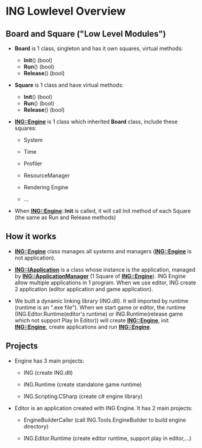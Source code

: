 
# ING Lowlevel Overview #

  

## Board and Square ("Low Level Modules") ##

+ **Board** is 1 class, singleton and has it own squares, virtual methods:
	- **Init**() (bool)
	- **Run**() (bool)
	- **Release**() (bool)

+ **Square** is 1 class and have virtual methods:
	- **Init**() (bool)
	- **Run**() (bool)
	- **Release**() (bool)

+ [**ING::Engine**](CPPClasses/Engine/Engine.md) is 1 class which inherited **Board** class, include these squares:

	- System

	- Time

	- Profiler

	- ResourceManager

	- Rendering Engine

	- ...

+ When [**ING::Engine**](CPPClasses/Engine/Engine.md)::**Init** is called, it will call Init method of each Square (the same as Run and Release methods)

  

## How it works ##

+ [**ING::Engine**](CPPClasses/Engine/Engine.md) class manages all systems and managers ([**ING::Engine**](CPPClasses/Engine/Engine.md) is not application).

+ [**ING::IApplication**](CPPClasses/Application/IApplication.md) is a class whose instance is the application, managed by [**ING::ApplicationManager**](CPPClasses/Application/Manager/ApplicationManager.md) (1 Square of [**ING::Engine**](CPPClasses/Engine/Engine.md)). ING Engine allow multiple applications in 1 program. When we use editor, ING create 2 application (editor application and game application).

+ We built a dynamic linking library (ING.dll). It will imported by runtime (runtime is an ".exe file"). When we start game or editor, the runtime (ING.Editor.Runtime(editor's runtime) or ING.Runtime(release game which not support Play In Editor)) will create [**ING::Engine**](CPPClasses/Engine/Engine.md), init [**ING::Engine**](CPPClasses/Engine/Engine.md), create applications and run [**ING::Engine**](CPPClasses/Engine/Engine.md).

## Projects ##

+ Engine has 3 main projects:

	- ING (create ING.dll)

	- ING.Runtime (create standalone game runtime)

	- ING.Scripting.CSharp (create c# engine library)

+ Editor is an application created with ING Engine. It has 2 main projects:

	- EngineBuilderCaller (call ING.Tools.EngineBuilder to build engine directory)

	- ING.Editor.Runtime (create editor runtime, support play in editor,...)